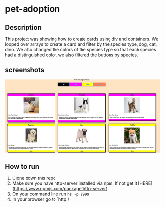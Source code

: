 # pet-adoption
## Description
 This project was showing how to create cards using div and containers. We looped over arrays to create a card and filter by the species type, dog, cat, dino.
 We also changed the colors of the species type so that each species had a distinguished color. we also filtered the buttons by species.
## screenshots
![Main Screen](./screenshot/Pet.PNG)
## How to run
1. Clone down this repo
1. Make sure you have http-server installed via npm. If not get it [HERE] (https://www.npmjs.com/package/http-server)
1. On your command line run `hs -p 9999`
1. In your browser go to `http:/